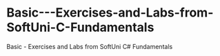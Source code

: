 # Basic---Exercises-and-Labs-from-SoftUni-C-Fundamentals
Basic - Exercises and Labs from SoftUni C# Fundamentals
